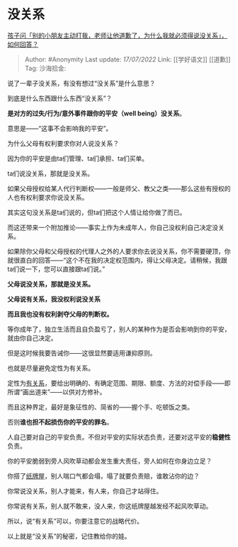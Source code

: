 # 没关系
[孩子问「别的小朋友主动打我，老师让他道歉了，为什么我就必须得说没关系」，如何回答？](https://www.zhihu.com/question/534678898/answer/2573254455)

> Author: #Anonymity
> Last update: *17/07/2022*
> Link: [[学好语文]] [[道歉]]
> Tag:
> 沙海拾金:

说了一辈子没关系，有没有想过“没关系”是什么意思？

到底是什么东西跟什么东西“没关系”？

**是对方的过失/行为/意外事件跟你的平安（well being）没关系**。

意思是——“这事不会影响我的平安”。

为什么父母有权利要求你对人说没关系？

因为你的平安是由ta们管理、ta们承担、ta们买单。

ta们说没关系，那就是没关系。

如果父母授权给某人代行判断权——一般是师父、教父之类——那么这些有授权的人也有权利要求你说没关系。

其实这句没关系是ta们说的，但ta们把这个人情让给你做了而已。

而这还带来一个附加推论——事实上作为未成年人，你自己没权利自己决定没关系。

如果除你父母和父母授权的代理人之外的人要求你去说没关系，你不需要硬顶，你就很直白的回答——“这个不在我的决定权范围内，得让父母决定。请稍候，我跟ta们说一下，您可以直接跟ta们说。”

**父母说没关系，那就是没关系。**

**父母说有关系，我没权利说没关系**

**而且我也没有权利剥夺父母的判断权。**

等你成年了，独立生活而且自负盈亏了，别人的某种作为是否会影响到你的平安，就由你自己决定。

但是这时候我要告诫你——这很显然要适用谦抑原则。

也就是尽量避免定性为有关系。

定性为[有关系](https://www.zhihu.com/search?q=%E6%9C%89%E5%85%B3%E7%B3%BB&search_source=Entity&hybrid_search_source=Entity&hybrid_search_extra=%7B%22sourceType%22%3A%22answer%22%2C%22sourceId%22%3A2573254455%7D)，要给出明确的、有确定范围、期限、额度、方法的对偿手段——即所谓“画出道来”——以供对方修补。

而且这种界定，最好是象征性的、简省的——握个手、吃顿饭之类。

否则**谁也担不起损伤你的平安的罪名**。

人自己要对自己的平安负责。不但对平安的实际状态负责，还要对这平安的**稳健性**负责。

你的平安脆弱到旁人风吹草动都会发生重大责任，旁人如何在你身边立足？

你搭了[纸牌屋](https://www.zhihu.com/search?q=%E7%BA%B8%E7%89%8C%E5%B1%8B&search_source=Entity&hybrid_search_source=Entity&hybrid_search_extra=%7B%22sourceType%22%3A%22answer%22%2C%22sourceId%22%3A2573254455%7D)，别人喘口气都会塌，塌了就要负责赔，谁敢沾你的边？

你常说没关系，别人才能来，有人来，你自己才站得住。

你常说有关系，别人就不敢来，没人来，你这纸牌屋越发经不起风吹草动。

所以，说“有关系”可以，你要注意它的战略代价。

以上就是“没关系”的秘密，记住教给你的娃。
